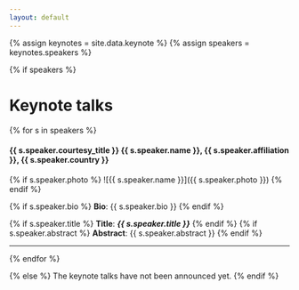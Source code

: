 ```yaml
---
layout: default
---
```

{% assign keynotes = site.data.keynote %}
{% assign speakers = keynotes.speakers %}

{% if speakers %}
# Keynote talks

{% for s in speakers %}

#### {{ s.speaker.courtesy_title }} {{ s.speaker.name }}, {{ s.speaker.affiliation }}, {{ s.speaker.country }} 

{% if s.speaker.photo %}
![{{ s.speaker.name }}]({{ s.speaker.photo }})
{% endif %}

{% if s.speaker.bio %}
**Bio**: {{ s.speaker.bio }}
{% endif %}

{% if s.speaker.title  %}
**Title**: ***{{ s.speaker.title }}***
{% endif %}
{% if s.speaker.abstract %}
**Abstract**: {{ s.speaker.abstract }}
{% endif %}

---


{% endfor %}


{% else %}
The keynote talks have not been announced yet.
{% endif %}


